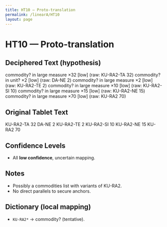 ```yaml
---
title: HT10 — Proto-translation
permalink: /linearA/HT10
layout: page
---
```


# HT10 — Proto-translation

## Deciphered Text (hypothesis)

commodity? in large measure ×32   [low]   (raw: KU-RA2-TA 32)
commodity? in unit? ×2            [low]   (raw: DA-NE 2)
commodity? in large measure ×2    [low]   (raw: KU-RA2-TE 2)
commodity? in large measure ×10   [low]   (raw: KU-RA2-SI 10)
commodity? in large measure ×15   [low]   (raw: KU-RA2-NE 15)
commodity? in large measure ×70   [low]   (raw: KU-RA2 70)

## Original Tablet Text

KU-RA2-TA 32
DA-NE 2
KU-RA2-TE 2
KU-RA2-SI 10
KU-RA2-NE 15
KU-RA2 70

## Confidence Levels
- All **low confidence**, uncertain mapping.  

## Notes
- Possibly a commodities list with variants of KU-RA2.  
- No direct parallels to secure anchors.  

## Dictionary (local mapping)
- `KU-RA2*` → commodity? (tentative).  